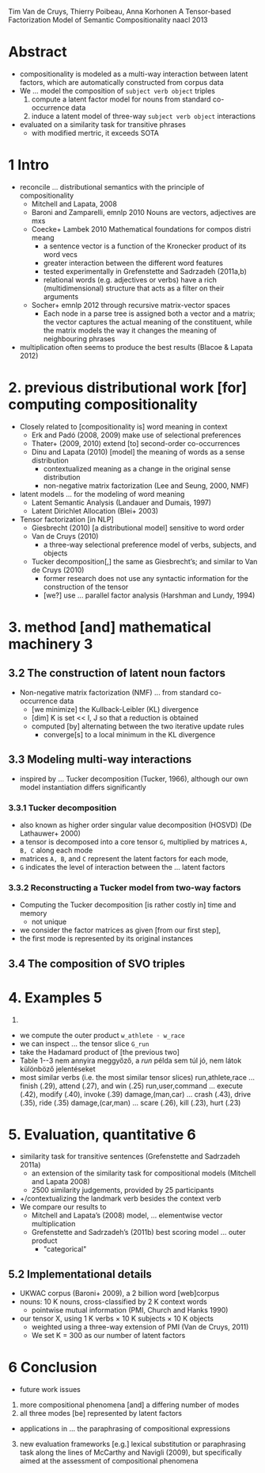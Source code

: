 Tim Van de Cruys, Thierry Poibeau, Anna Korhonen
A Tensor-based Factorization Model of Semantic Compositionality
naacl 2013

# Abstract

* compositionality is modeled as a multi-way interaction
  between latent factors, which are automatically constructed from corpus data
* We ... model the composition of `subject verb object` triples
  1. compute a latent factor model for nouns from standard co-occurrence data
  2. induce a latent model of three-way `subject verb object` interactions
* evaluated on a similarity task for transitive phrases
  * with modified mertric, it exceeds SOTA

# 1 Intro

* reconcile ... distributional semantics with the principle of compositionality
  * Mitchell and Lapata, 2008
  * Baroni and Zamparelli, emnlp 2010 Nouns are vectors, adjectives are mxs
  * Coecke+ Lambek 2010 Mathematical foundations for compos distri meang
    * a sentence vector is a function of the Kronecker product of its word vecs
    * greater interaction between the different word features
    * tested experimentally in Grefenstette and Sadrzadeh (2011a,b)
    * relational words (e.g.  adjectives or verbs) have a rich
      (multidimensional) structure that acts as a filter on their arguments
  * Socher+ emnlp 2012 through recursive matrix-vector spaces
    * Each node in a parse tree is assigned both a vector and a matrix;
      the vector captures the actual meaning of the constituent, while
      the matrix models the way it changes the meaning of neighbouring phrases
* multiplication often seems to produce the best results (Blacoe & Lapata 2012)

# 2. previous distributional work [for] computing compositionality

* Closely related to [compositionality is] word meaning in context
  * Erk and Padó (2008, 2009) make use of selectional preferences
  * Thater+ (2009, 2010) extend [to] second-order co-occurrences
  * Dinu and Lapata (2010) [model] the meaning of words as a sense distribution
    * contextualized meaning as a change in the original sense distribution
    * non-negative matrix factorization (Lee and Seung, 2000, NMF)
* latent models ... for the modeling of word meaning
  * Latent Semantic Analysis (Landauer and Dumais, 1997)
  * Latent Dirichlet Allocation (Blei+ 2003)
* Tensor factorization [in NLP]
  * Giesbrecht (2010) [a distributional model] sensitive to word order
  * Van de Cruys (2010)
    * a three-way selectional preference model of verbs, subjects, and objects
  * Tucker decomposition[,] the same as Giesbrecht’s; and
    similar to Van de Cruys (2010)
    * former research does not use any syntactic information for the
      construction of the tensor
    * [we?] use ... parallel factor analysis (Harshman and Lundy, 1994)

# 3. method [and] mathematical machinery 3

## 3.2 The construction of latent noun factors

* Non-negative matrix factorization (NMF) ... from standard co-occurrence data
  * [we minimize] the Kullback-Leibler (KL) divergence
  * [dim] K is set << I, J so that a reduction is obtained
  * computed [by] alternating between the two iterative update rules
    * converge[s] to a local minimum in the KL divergence

## 3.3 Modeling multi-way interactions

* inspired by ... Tucker decomposition (Tucker, 1966), although
  our own model instantiation differs significantly

### 3.3.1 Tucker decomposition

* also known as higher order singular value decomposition (HOSVD)
  (De Lathauwer+ 2000)
* a tensor is decomposed into a core tensor `G`,
  multiplied by matrices `A, B, C` along each mode
* matrices `A, B`, and `C` represent the latent factors for each mode,
* `G` indicates the level of interaction between the ... latent factors

### 3.3.2 Reconstructing a Tucker model from two-way factors

* Computing the Tucker decomposition [is rather costly in] time and memory
  * not unique
* we consider the factor matrices as given [from our first step],
* the first mode is represented by its original instances

## 3.4 The composition of SVO triples

# 4. Examples 5

1.
  * we compute the outer product `w_athlete ◦ w_race`
  * we can inspect ... the tensor slice `G_run`
  * take the Hadamard product of [the previous two]
  * Table 1--3 nem annyira meggyőző, a _run_ példa sem túl jó, nem látok
    különböző jelentéseket
* most similar verbs (i.e. the most similar tensor slices)
  run,athlete,race ...  finish (.29), attend (.27), and win (.25)
  run,user,command ...  execute (.42), modify (.40), invoke (.39)
  damage,(man,car) ...  crash (.43), drive (.35), ride (.35)
  damage,(car,man) ...  scare (.26), kill (.23), hurt (.23)

# 5. Evaluation, quantitative 6

* similarity task for transitive sentences (Grefenstette and Sadrzadeh 2011a)
  * an extension of the similarity task for compositional models
    (Mitchell and Lapata 2008)
  * 2500 similarity judgements, provided by 25 participants
* +/contextualizing the landmark verb besides the context verb
* We compare our results to
  * Mitchell and Lapata’s (2008) model, ... elementwise vector multiplication
  * Grefenstette and Sadrzadeh’s (2011b) best scoring model ... outer product
    * "categorical"

## 5.2 Implementational details

* UKWAC corpus (Baroni+ 2009), a 2 billion word [web]corpus
* nouns: 10 K nouns, cross-classified by 2 K context words
  * pointwise mutual information (PMI, Church and Hanks 1990)
* our tensor X, using 1 K verbs × 10 K subjects × 10 K objects
  * weighted using a three-way extension of PMI (Van de Cruys, 2011)
  * We set K = 300 as our number of latent factors

# 6 Conclusion

* future work issues
 1. more compositional phenomena [and] a differing number of modes
 2. all three modes [be] represented by latent factors
   * applications in ... the paraphrasing of compositional expressions
 3. new evaluation frameworks [e.g.] lexical substitution or paraphrasing task
    along the lines of McCarthy and Navigli (2009), but
    specifically aimed at the assessment of compositional phenomena
